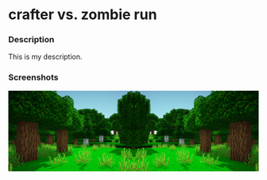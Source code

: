 <h1>crafter vs. zombie run </h1>

<h3> Description</h3>

<p>
 This is my description.
</p>

<h3>Screenshots</h3>
<img src="https://github.com/ccruz3355/Zombie-vs.-Crafter/blob/master/ZOMBIE%20VS%20CRAFTER%20RUN/images/background2.jpg">
